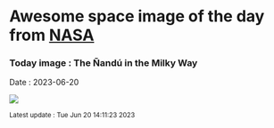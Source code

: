 
# Awesome space image of the day from [NASA](https://api.nasa.gov/)

### Today image : The Ñandú in the Milky Way
Date : 2023-06-20

![](https://apod.nasa.gov/apod/image/2306/NanduMilkyWay_Bouvier_1080.jpg)

<small>Latest update : Tue Jun 20 14:11:23 2023</small>
        